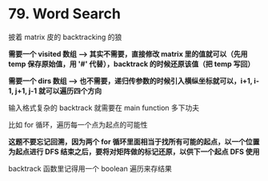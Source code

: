 # 79. Word Search

披着 matrix 皮的 backtracking 的狼

**需要一个 visited 数组 --> 其实不需要，直接修改 matrix 里的值就可以（先用 temp 保存原始值，用 '#' 代替），backtrack 的时候还原该值（把 temp 写回）**

**需要一个 dirs 数组 --> 也不需要，递归传参数的时候引入横纵坐标就可以，i+1, i-1, j+1, j-1 就可以遍历四个方向**

输入格式复杂的 backtrack 就需要在 main function 多下功夫

比如 for 循环，遍历每一个点为起点的可能性

**这题不要忘记回溯，因为两个 for 循环里面相当于找所有可能的起点，以一个位置为起点进行 DFS 结束之后，要将对矩阵做的标记还原，以供下一个起点 DFS 使用**

backtrack 函数里记得用一个 boolean 遍历来存结果
